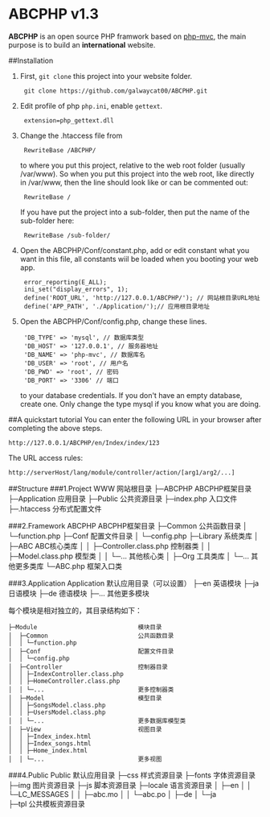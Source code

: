 # ABCPHP v1.3

**ABCPHP** is an open source PHP framwork based on [php-mvc](https://github.com/panique/php-mvc), the main purpose is to build an **international** website.

##Installation
1. First, `git clone` this project into your website folder.

    	git clone https://github.com/galwaycat00/ABCPHP.git

2. Edit profile of php  `php.ini`, enable `gettext`.

    	extension=php_gettext.dll

3. Change the .htaccess file from

		RewriteBase /ABCPHP/

	to where you put this project, relative to the web root folder (usually /var/www). So when you put this project into the web root, like directly in /var/www, then the line should look like or can be commented out:
    
		RewriteBase /

	If you have put the project into a sub-folder, then put the name of the sub-folder here:

		RewriteBase /sub-folder/

4. Open the ABCPHP/Conf/constant.php, add or edit constant what you want in this file, all constants wiil be loaded when you booting your web app.

        error_reporting(E_ALL);
	    ini_set("display_errors", 1);
	    define('ROOT_URL', 'http://127.0.0.1/ABCPHP/'); // 网站根目录URL地址
	    define('APP_PATH', './Application/');// 应用根目录地址

5. Open the ABCPHP/Conf/config.php, change these lines.

    	'DB_TYPE' => 'mysql', // 数据库类型
	    'DB_HOST' => '127.0.0.1', // 服务器地址
	    'DB_NAME' => 'php-mvc', // 数据库名
	    'DB_USER' => 'root', // 用户名
	    'DB_PWD' => 'root', // 密码
	    'DB_PORT' => '3306' // 端口

	to your database credentials. If you don't have an empty database, create one. Only change the type mysql if you know what you are doing.

##A quickstart tutorial
You can enter the following URL in your browser after completing the above steps.

	http://127.0.0.1/ABCPHP/en/Index/index/123
The URL access rules:

	http://serverHost/lang/module/controller/action/[arg1/arg2/...]

##Structure
###1.Project
    WWW			 	 网站根目录
    ├─ABCPHP 		 ABCPHP框架目录
    ├─Application	 应用目录
    ├─Public		 公共资源目录
    ├─index.php		 入口文件
	├─.htaccess      分布式配置文件

###2.Framework
    ABCPHP		 				ABCPHP框架目录
    ├─Common 					公共函数目录
    │ └─function.php 
    ├─Conf	 				 	配置文件目录
    │ └─config.php 
    ├─Library					系统类库
    │ ├─ABC						ABC核心类库
    │ │	├─Controller.class.php	控制器类
    │ │	├─Model.class.php		模型类
    │ │	└─...					其他核心类
    │ ├─Org						工具类库
    │ └─...						其他更多类库
    └─ABC.php		 框架入口类

###3.Application
    Application 	 默认应用目录（可以设置）
    ├─en	 		 英语模块
    ├─ja	 		 日语模块
    ├─de			 德语模块
    ├─...			 其他更多模块

每个模块是相对独立的，其目录结构如下：

	├─Module							模块目录       
	│  ├─Common							公共函数目录
	│  │ └─function.php
	│  ├─Conf							配置文件目录
	│  │ └─config.php 
	│  ├─Controller  					控制器目录
	│  │ ├─IndexController.class.php
	│  │ ├─HomeController.class.php
	│  │ └─...							更多控制器类
	│  ├─Model							模型目录
	│  │ ├─SongsModel.class.php
	│  │ ├─UsersModel.class.php
	│  │ └─...							更多数据库模型类
	│  ├─View							视图目录
	│  │ ├─Index_index.html
	│  │ ├─Index_songs.html
	│  │ ├─Home_index.html
	│  │ └─...							更多视图

###4.Public
    Public				默认应用目录
    ├─css				样式资源目录
    ├─fonts				字体资源目录
    ├─img				图片资源目录
    ├─js				脚本资源目录
    ├─locale			语言资源目录
	│ ├─en
	│ │	└─LC_MESSAGES
	│ │		├─abc.mo
	│ │		└─abc.po
	│ ├─de
	│ └─ja	
    ├─tpl				公共模板资源目录
